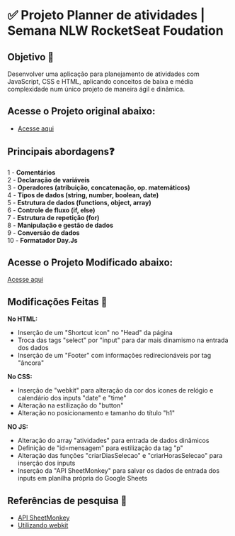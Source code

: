 <h1>✅ Projeto Planner de atividades | Semana NLW RocketSeat Foudation</h1>

## Objetivo 🎯
Desenvolver uma aplicação para planejamento de atividades com JavaScript, CSS e HTML, aplicando conceitos de baixa e média complexidade num único projeto de maneira ágil e dinâmica.

## Acesse o Projeto original abaixo:
- [Acesse aqui](https://github.com/rocketseat-education/nlw-journey-html-css-js/tree/c7b9e22548684e30d8323a2cc51c782775fa5cac)

## Principais abordagens❓

1 - **Comentários** <br>
2 - **Declaração de variáveis** <br>
3 - **Operadores (atribuição, concatenação, op. matemáticos)** <br>
4 - **Tipos de dados (string, number, boolean, date)** <br>
5 - **Estrutura de dados (functions, object, array)** <br>
6 - **Controle de fluxo (if, else)** <br>
7 - **Estrutura de repetição (for)** <br>
8 - **Manipulação e gestão de dados** <br>
9 - **Conversão de dados** <br>
10 - **Formatador Day.Js** <br>


## Acesse o Projeto Modificado abaixo:
<a href= "https://mdutrashark.github.io/" > Acesse aqui </a>


## Modificações Feitas 🔧

**No HTML:** <br>
* Inserção de um "Shortcut icon" no "Head" da página <br>
* Troca das tags "select" por "input" para dar mais dinamismo na entrada dos dados <br>
* Inserção de um "Footer" com informações redirecionáveis por tag "âncora" <br>

**No CSS:** <br>
* Inserção de "webkit" para alteração da cor dos ícones de relógio e calendário dos inputs "date" e "time" <br>
* Alteração na estilização do "button" <br>
* Alteração no posicionamento e tamanho do título "h1" <br>

**NO JS:** <br>
* Alteração do array "atividades" para entrada de dados dinâmicos <br>
* Definição de "id=mensagem" para estilização da tag "p" <br>
* Alteração das funções "criarDiasSelecao" e "criarHorasSelecao" para inserção dos inputs <br>
* Inserção da "API SheetMonkey" para salvar os dados de entrada dos inputs em planilha própria do Google Sheets <br>

## Referências de pesquisa 🔎
- [API SheetMonkey](https://www.youtube.com/watch?v=w7SUjrKCdwE)
- [Utilizando webkit](https://pt.stackoverflow.com/questions/500956/como-estilizar-%C3%ADcone-de-calend%C3%A1rio-em-html5)
 
